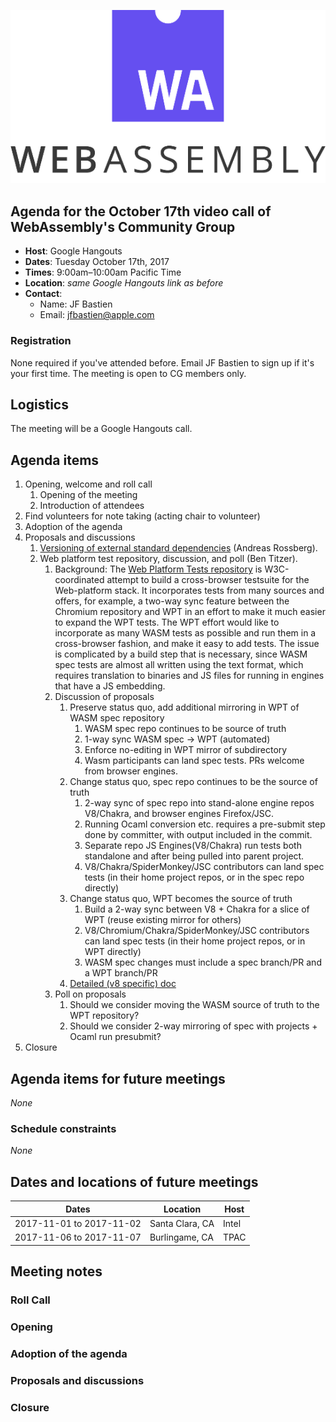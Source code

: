 ![WebAssembly logo](/images/WebAssembly.png)

## Agenda for the October 17th video call of WebAssembly's Community Group

- **Host**: Google Hangouts
- **Dates**: Tuesday October 17th, 2017
- **Times**: 9:00am–10:00am Pacific Time
- **Location**: *same Google Hangouts link as before*
- **Contact**:
    - Name: JF Bastien
    - Email: jfbastien@apple.com

### Registration

None required if you've attended before. Email JF Bastien to sign up if it's
your first time. The meeting is open to CG members only.

## Logistics

The meeting will be a Google Hangouts call.

## Agenda items

1. Opening, welcome and roll call
    1. Opening of the meeting
    1. Introduction of attendees
1. Find volunteers for note taking (acting chair to volunteer)
1. Adoption of the agenda
1. Proposals and discussions
    1. [Versioning of external standard dependencies](https://github.com/WebAssembly/spec/issues/566) (Andreas Rossberg).
    1. Web platform test repository, discussion, and poll (Ben Titzer).
       1. Background: The [Web Platform Tests repository](https://github.com/w3c/web-platform-tests) is W3C-coordinated attempt to build a cross-browser testsuite for the Web-platform stack. It incorporates tests from many sources and offers, for example, a two-way sync feature between the Chromium repository and WPT in an effort to make it much easier to expand the WPT tests. The WPT effort would like to incorporate as many WASM tests as possible and run them in a cross-browser fashion, and make it easy to add tests.
       The issue is complicated by a build step that is necessary, since WASM spec tests are almost all written using the text format, which requires translation to binaries and JS files for running in engines that have a JS embedding.
       1. Discussion of proposals
           1. Preserve status quo, add additional mirroring in WPT of WASM spec repository
              1. WASM spec repo continues to be source of truth
              1. 1-way sync WASM spec -> WPT (automated)
              1. Enforce no-editing in WPT mirror of subdirectory
              1. Wasm participants can land spec tests. PRs welcome from browser engines.
           1. Change status quo, spec repo continues to be the source of truth
              1. 2-way sync of spec repo into stand-alone engine repos V8/Chakra, and browser engines Firefox/JSC.
              1. Running Ocaml conversion etc. requires a pre-submit step done by committer, with output included in the commit.
              1. Separate repo JS Engines(V8/Chakra) run tests both standalone and after being pulled into parent project.
              1. V8/Chakra/SpiderMonkey/JSC contributors can land spec tests (in their home project repos, or in the spec repo directly)
           1. Change status quo, WPT becomes the source of truth
              1. Build a 2-way sync between V8 + Chakra for a slice of WPT (reuse existing mirror for others)
              1. V8/Chromium/Chakra/SpiderMonkey/JSC contributors can land spec tests (in their home project repos, or in WPT directly)
              1. WASM spec changes must include a spec branch/PR and a WPT branch/PR
           1. [Detailed (v8 specific) doc](https://docs.google.com/document/d/1FEjBpsIj1vu5ZUJI6ki6xKBFIijxlPj_rQmsucMMQrg/edit#)
       1. Poll on proposals
           1. Should we consider moving the WASM source of truth to the WPT repository?
           1. Should we consider 2-way mirroring of spec with projects + Ocaml run presubmit?
1. Closure

## Agenda items for future meetings

*None*

### Schedule constraints

*None*

## Dates and locations of future meetings

| Dates                    | Location          | Host       |
|--------------------------|-------------------|------------|
| 2017-11-01 to 2017-11-02 | Santa Clara, CA   | Intel      |
| 2017-11-06 to 2017-11-07 | Burlingame, CA    | TPAC       |

## Meeting notes

### Roll Call

### Opening

### Adoption of the agenda

### Proposals and discussions

### Closure
